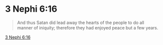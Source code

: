 # 3 Nephi 6:16

> And thus Satan did lead away the hearts of the people to do all manner of iniquity; therefore they had enjoyed peace but a few years.

[3 Nephi 6:16](https://www.churchofjesuschrist.org/study/scriptures/bofm/3-ne/6?lang=eng&id=p16#p16)


